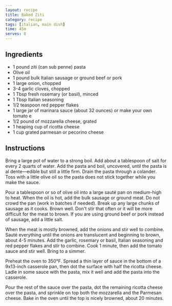 ```yaml
---
layout: recipe
title: Baked Ziti
category: recipe
tags: [italian, main dish]
time: 45m
serves: 8
---
```


## Ingredients ##

- 1 pound ziti (can sub penne) pasta
- Olive oil
- 1 pound bulk Italian sausage or ground beef or pork
- 1 large onion, chopped
- 3-4 garlic cloves, chopped
- 1 Tbsp fresh rosemary (or basil), minced
- 1 Tbsp Italian seasoning
- 1/2 teaspoon red pepper flakes
- 1 large jar of marinara sauce (about 32 ounces) or make your own tomato e
- 1/2 pound of mozzarella cheese, grated
- 1 heaping cup of ricotta cheese
- 1 cup grated parmesan or pecorino cheese

## Instructions ##

Bring a large pot of water to a strong boil. Add about a tablespoon of salt for every 2 quarts of water. Add the pasta and boil, uncovered, until the pasta is al dente—edible but still a little firm. Drain the pasta through a colander. Toss with a little olive oil so the pasta does not stick together while you make the sauce.

Pour a tablespoon or so of olive oil into a large sauté pan on medium-high to heat. When the oil is hot, add the bulk sausage or ground meat. Do not crowd the pan (work in batches if needed). Break up any large chunks of sausage as it cooks. Brown well. Don't stir that often or it will be more difficult for the meat to brown. If you are using ground beef or pork instead of sausage, add a little salt.

When the meat is mostly browned, add the onions and stir well to combine. Sauté everything until the onions are translucent and beginning to brown, about 4-5 minutes. Add the garlic, rosemary or basil, Italian seasoning and red pepper flakes and stir to combine. Cook 1 minute, then add the tomato sauce and stir well. Bring to a simmer.

Preheat the oven to 350°F. Spread a thin layer of sauce in the bottom of a 9x13-inch casserole pan, then dot the surface with half the ricotta cheese. Ladle in some sauce with the pasta, mix it well and add the pasta into the casserole.

Pour the rest of the sauce over the pasta, dot the remaining ricotta cheese over the pasta, and sprinkle on top both the mozzarella and the Parmesan cheese. Bake in the oven until the top is nicely browned, about 20 minutes.